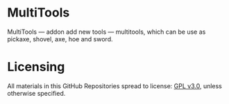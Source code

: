 MultiTools
===========

MultiTools — addon add new tools — multitools, which can be use as pickaxe, shovel, axe, hoe and sword.

Licensing
===========

All materials in this GitHub Repositories spread to license: [GPL v3.0](https://www.gnu.org/licenses/gpl-3.0.html#license-text), unless otherwise specified.
